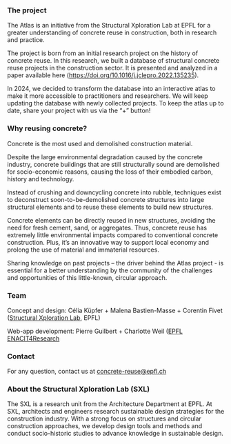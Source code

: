 ### The  project

The Atlas is an initiative from the Structural Xploration Lab at EPFL for a greater understanding of concrete reuse in construction, both in research and practice.

The project is born from an initial research project on the history of concrete reuse. In this research, we built a database of structural concrete reuse projects in the construction sector. It is presented and analyzed in a paper available here (https://doi.org/10.1016/j.jclepro.2022.135235). 

In 2024, we decided to transform the database into an interactive atlas to make it more accessible to practitioners and researchers. We will keep updating the database with newly collected projects. To keep the atlas up to date, share your project with us via the “+” button!

### Why reusing concrete?

Concrete is the most used and demolished construction material.

Despite the large environmental degradation caused by the concrete industry, concrete buildings that are still structurally sound are demolished for socio-economic reasons, causing the loss of their embodied carbon, history and technology.

Instead of crushing and downcycling concrete into rubble, techniques exist to deconstruct soon-to-be-demolished concrete structures into large structural elements and to reuse these elements to build new structures. 

Concrete elements can be directly reused in new structures, avoiding the need for fresh cement, sand, or aggregates. Thus, concrete reuse has extremely little environmental impacts compared to conventional concrete construction. Plus, it’s an innovative way to support local economy and prolong the use of material and immaterial resources.

Sharing knowledge on past projects – the driver behind the Atlas project - is essential for a better understanding by the community of the challenges and opportunities of this little-known, circular approach.

### Team

Concept and design:
Célia Küpfer + Malena Bastien-Masse + Corentin Fivet ([Structural Xploration Lab](https://www.epfl.ch/labs/sxl/), EPFL)

Web-app development:
Pierre Guilbert + Charlotte Weil ([EPFL ENACIT4Research](https://www.epfl.ch/schools/enac/about/data-at-enac/enac-it4research/)

### Contact

For any question, contact us at [concrete-reuse@epfl.ch](mailto:concrete-reuse@epfl.ch)

### About the Structural Xploration Lab (SXL)

The SXL is a research unit from the Architecture Department at EPFL. At SXL, architects and engineers research sustainable design strategies for the construction industry. With a strong focus on structures and circular construction approaches, we develop design tools and methods and conduct socio-historic studies to advance knowledge in sustainable design.

